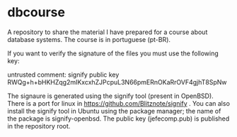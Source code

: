 # dbcourse
A repository to share the material I have prepared for a course about database systems. The course is in portuguese (pt-BR).

If you want to verify the signature of the files you must use the following key:

untrusted comment: signify public key
RWQg+h+bHKHZqg2mIKxcxhZJPcpuL3N66pmERnOKaRrOVF4gjhT8SpNw

The signaure is generated using the signify tool (present in OpenBSD). There is a port for linux in https://github.com/Blitznote/signify . You can also install the signify tool in Ubuntu using the package manager; the name of the package is signify-openbsd. The public key (jefecomp.pub) is published in the repository root.
